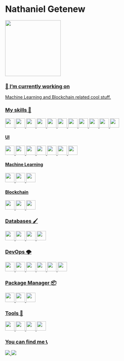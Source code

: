 
# Nathaniel Getenew

 <div>
  <a href="https://github.com/Garinmckayl">
  <img height="180em" src="https://github-readme-stats.vercel.app/api?username=Garinmckayl&show_icons=true&theme=dracula&include_all_commits=true&count_private=true"/>

### 🔭 I’m currently working on
 <p>
Machine Learning and Blockchain related cool stuff.
</p>

    
### My skills 🚀

<p>
   <img src="https://img.shields.io/badge/python-3670A0?style=for-the-badge&logo=python&logoColor=ffdd54" height="30"/>
   <img src="https://img.shields.io/badge/django-%23092E20.svg?style=for-the-badge&logo=django&logoColor=white" height="30"/>
     <img src="https://img.shields.io/badge/DJANGO-REST-ff1709?style=for-the-badge&logo=django&logoColor=white&color=ff1709&labelColor=gray" height="30"/>
   <img src="https://img.shields.io/badge/react-%2320232a.svg?style=for-the-badge&logo=react&logoColor=%2361DAFB" height="30"/>
    <img src="https://img.shields.io/badge/redux-%23593d88.svg?style=for-the-badge&logo=redux&logoColor=white" height="30"/>
   <img src="https://img.shields.io/badge/Next-black?style=for-the-badge&logo=next.js&logoColor=white" height="30"/>
  <img src="https://img.shields.io/badge/node.js-6DA55F?style=for-the-badge&logo=node.js&logoColor=white" height="30"/>
  <img src="https://img.shields.io/badge/express.js-%23404d59.svg?style=for-the-badge&logo=express&logoColor=%2361DAFB" height="30"/>
   <img src="https://img.shields.io/badge/PHP-02569B?style=for-the-badge&logo=php&logoColor=white" height="30"/>
  <img src="https://img.shields.io/badge/WordPress-%23117AC9.svg?style=for-the-badge&logo=WordPress&logoColor=white" height="30"/>
   <img src="https://img.shields.io/badge/laravel-E34F26?style=for-the-badge&logo=laravel&logoColor=white" height="30"/>

</p>

#### UI
    
 <p>
  <img src="https://img.shields.io/badge/css3-%231572B6.svg?style=for-the-badge&logo=css3&logoColor=white" height="30"/>
  <img src="https://img.shields.io/badge/styled--components-DB7093?style=for-the-badge&logo=styled-components&logoColor=white" height="30"/>
   <img src="https://img.shields.io/badge/bootstrap-563d7c?style=for-the-badge&logo=bootstrap&logoColor=white" height="30"/>
   <img src="https://img.shields.io/badge/materialui-%230081CB.svg?style=for-the-badge&logo=material-ui&logoColor=white" height="30"/>
   <img src="https://img.shields.io/badge/-AntDesign-%230170FE?style=for-the-badge&logo=ant-design&logoColor=white" height="30"/>
   <img src="https://img.shields.io/badge/figma-%23F24E1E.svg?style=for-the-badge&logo=figma&logoColor=white" height="30"/>
   <img src="https://img.shields.io/badge/Canva-%2300C4CC.svg?style=for-the-badge&logo=Canva&logoColor=white" height="30"/>
</p>
    
#### Machine Learning
<p>
   <img src="https://img.shields.io/badge/TensorFlow-%23FF6F00.svg?style=for-the-badge&logo=TensorFlow&logoColor=white" height="30"/>
  <img src="https://img.shields.io/badge/numpy-%23013243.svg?style=for-the-badge&logo=numpy&logoColor=white" height="30"/>
   <img src="https://img.shields.io/badge/pandas-%23150458.svg?style=for-the-badge&logo=pandas&logoColor=white" height="30"/>
</p>
    
#### Blockchain
<p>
   <img src="https://img.shields.io/badge/Solidity-%23363636.svg?style=for-the-badge&logo=solidity&logoColor=white" height="30"/>
  <img src="https://img.shields.io/badge/Ethereum-3C3C3D?style=for-the-badge&logo=Ethereum&logoColor=white" height="30"/>
   <img src="https://img.shields.io/badge/Chainlink-375BD2?style=for-the-badge&logo=Chainlink&logoColor=white" height="30"/>
</p>



    
    
### Databases 🖌️

<p>
<img src="https://img.shields.io/badge/-MySQL-F29111?style=for-the-badge&logo=mysql&logoColor=white" height="30"/>
<img src="https://img.shields.io/badge/Mongodb-003545?style=for-the-badge&logo=mongodb&logoColor=green" height="30"/>
<img src="https://img.shields.io/badge/PostgreSQL-003545?style=for-the-badge&logo=postgresql&logoColor=white" height="30"/>
<img src="https://img.shields.io/badge/redis-%23DD0031.svg?style=for-the-badge&logo=redis&logoColor=white" height="30"/>
</p>

    
### DevOps 🌩

<p>
<img src="https://img.shields.io/badge/GitLabCI-%23181717.svg?style=for-the-badge&logo=gitlab&logoColor=white" height="30"/>
<img src="https://img.shields.io/badge/apache-%23D42029.svg?style=for-the-badge&logo=apache&logoColor=white" height="30"/>
<img src="https://img.shields.io/badge/nginx-%23009639.svg?style=for-the-badge&logo=nginx&logoColor=white" height="30"/>
<img src="https://img.shields.io/badge/Docker-2CA5E0?style=for-the-badge&logo=docker&logoColor=white" height="30"/>
<img src="https://img.shields.io/badge/kubernetes-%23326ce5.svg?style=for-the-badge&logo=kubernetes&logoColor=white" height="30"/>
<img src="https://img.shields.io/badge/terraform-%235835CC.svg?style=for-the-badge&logo=terraform&logoColor=white" height="30"/>
</p>
    
### Package Manager 📦
<p>
    <img src="https://img.shields.io/badge/yarn-%232C8EBB.svg?style=for-the-badge&logo=yarn&logoColor=white" height="30"/>
    <img src="https://img.shields.io/badge/NPM-%23000000.svg?style=for-the-badge&logo=npm&logoColor=white" height="30"/>
    <img src="https://img.shields.io/badge/Composer-885630?style=for-the-badge&logo=yarn&logoColor=white" height="30"/>
</p>

### Tools 🧰
<p>
  <img src="https://img.shields.io/badge/git-%23F05033.svg?style=for-the-badge&logo=git&logoColor=white" height="30"/>
  <img src="https://img.shields.io/badge/github-%23121011.svg?style=for-the-badge&logo=github&logoColor=white" height="30"/>
  <img src="https://img.shields.io/badge/sublime_text-%23575757.svg?style=for-the-badge&logo=sublime-text&logoColor=important" height="30"/>
  <img src="https://img.shields.io/badge/Visual%20Studio%20Code-0078d7.svg?style=for-the-badge&logo=visual-studio-code&logoColor=white" height="30"/>

</p>




### You can find me 📞

<p>
<a href="mailto:natnaelgetenew@gmail.com" alt="E-mail" target="_blank">
    <img src="https://img.shields.io/badge/Gmail-D14836?style=for-the-badge&logo=gmail&logoColor=white" />
</a>
<a href="https://www.linkedin.com/in/natnael-getenew-%E9%AB%98%E9%92%A8%E7%BB%A9/" alt="LinkedIn" target="_blank">
    <img src="https://img.shields.io/badge/-LinkedIn-blue?style=for-the-badge&logo=Linkedin&logoColor=white" />
</a>

<!-- <a href="https://dev.to/" alt="Dev.To" target="_blank">
    <img src="https://img.shields.io/badge/dev.to-black?style=for-the-badge&logo=dev.to&logoColor=logoColor=white" />
</a> -->
</p>
